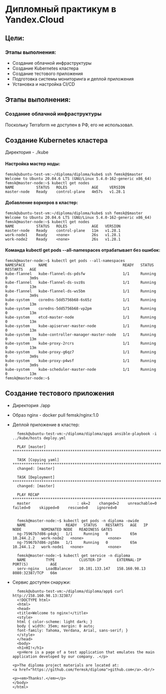 # Дипломный практикум в Yandex.Cloud
## Цели:
### Этапы выполнения:
* Создание облачной инфраструктуры
* Создание Kubernetes кластера
* Создание тестового приложения
* Подготовка cистемы мониторинга и деплой приложения
* Установка и настройка CI/CD

## Этапы выполнения:
### Создание облачной инфраструктуры
Поскольку Terraform не доступен в РФ, его не использовал.

## Создание Kubernetes кластера
Директория - ./kube

#### Настройка мастер ноды:
    femsk@ubuntu-test-vm:~/diploma/diploma/kube$ ssh femsk@$master
    Welcome to Ubuntu 20.04.6 LTS (GNU/Linux 5.4.0-162-generic x86_64)
    femsk@master-node:~$ kubectl get nodes
    NAME          STATUS   ROLES           AGE     VERSION
    master-node   Ready    control-plane   4m57s   v1.28.1

#### Добавление воркеров в кластер:
    femsk@ubuntu-test-vm:~/diploma/diploma/kube$ ssh femsk@$master
    Welcome to Ubuntu 20.04.6 LTS (GNU/Linux 5.4.0-162-generic x86_64)
    femsk@master-node:~$ kubectl get nodes
    NAME          STATUS   ROLES           AGE   VERSION
    master-node   Ready    control-plane   11m   v1.28.1
    work-node1    Ready    <none>          26s   v1.28.1
    work-node2    Ready    <none>          26s   v1.28.1
#### Команда kubectl get pods --all-namespaces отрабатывает без ошибок:
    femsk@master-node:~$ kubectl get pods --all-namespaces
    NAMESPACE      NAME                                  READY   STATUS    RESTARTS   AGE
    kube-flannel   kube-flannel-ds-pdsfw                 1/1     Running   0          3m9s
    kube-flannel   kube-flannel-ds-svz8s                 1/1     Running   0          13m
    kube-flannel   kube-flannel-ds-ws5bm                 1/1     Running   0          3m9s
    kube-system    coredns-5dd5756b68-6s65z              1/1     Running   0          13m
    kube-system    coredns-5dd5756b68-vp2pm              1/1     Running   0          13m
    kube-system    etcd-master-node                      1/1     Running   0          13m
    kube-system    kube-apiserver-master-node            1/1     Running   0          13m
    kube-system    kube-controller-manager-master-node   1/1     Running   0          13m
    kube-system    kube-proxy-2rcrs                      1/1     Running   0          13m
    kube-system    kube-proxy-g6qz7                      1/1     Running   0          3m9s
    kube-system    kube-proxy-p4wsf                      1/1     Running   0          3m9s
    kube-system    kube-scheduler-master-node            1/1     Running   0          13m
    femsk@master-node:~$
## Создание тестового приложения
* Директория ./app
* Образ nginx - docker pull femsk/nginx:1.0
* Деплой приложение в кластер:

        femsk@ubuntu-test-vm:~/diploma/diploma/app$ ansible-playbook -i ../kube/hosts deploy.yml
      
        PLAY [master] ******************************************************************************************************************************************************************************
      
        TASK [Copying yaml] ************************************************************************************************************************************************************************
        changed: [master]
      
        TASK [Deployment] **************************************************************************************************************************************************************************
        changed: [master]
      
        PLAY RECAP *********************************************************************************************************************************************************************************
        master                     : ok=2    changed=2    unreachable=0    failed=0    skipped=0    rescued=0    ignored=0
        

        femsk@master-node:~$ kubectl get pods -n diploma -owide
        NAME                  READY   STATUS    RESTARTS   AGE   IP           NODE         NOMINATED NODE   READINESS GATES
        ng-75967b7d86-p4qkj   1/1     Running   0          65m   10.244.2.2   work-node2   <none>           <none>
        ng-75967b7d86-zg58m   1/1     Running   0          65m   10.244.1.2   work-node1   <none>           <none>
        
        femsk@master-node:~$ kubectl get service -n diploma
        NAME         TYPE           CLUSTER-IP       EXTERNAL-IP     PORT(S)          AGE
        serv-nginx   LoadBalancer   10.101.133.147   158.160.98.13   8080:32387/TCP   66m
* Сервис доступен снаружи:
  
        femsk@ubuntu-test-vm:~/diploma/diploma/app$ curl http://158.160.98.13:32387/
        <!DOCTYPE html>
        <html>
        <head>
        <title>Welcome to nginx!</title>
        <style>
        html { color-scheme: light dark; }
        body { width: 35em; margin: 0 auto;
        font-family: Tahoma, Verdana, Arial, sans-serif; }
        </style>
        </head>
        <body>
        <h1>HI!</h1>
        <p>Here is a page of a test application that emulates the main application developed by our company. .</p>
        
      <p>The diploma project materials are located at:
      <a href="https://github.com/fermsk/diploma">github.com</a>.<br/>
        
      <p><em>Thanks!.</em></p>
      </body>
      </html>








    


